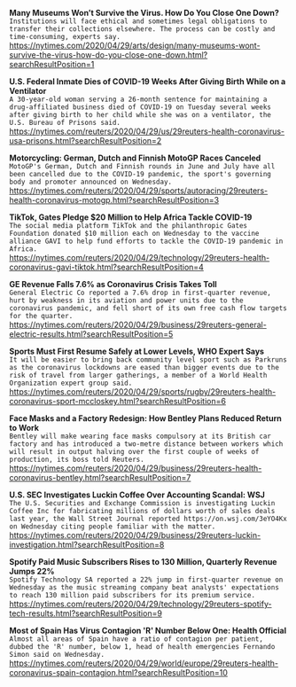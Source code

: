**Many Museums Won’t Survive the Virus. How Do You Close One Down?**\
`Institutions will face ethical and sometimes legal obligations to transfer their collections elsewhere. The process can be costly and time-consuming, experts say.`\
https://nytimes.com/2020/04/29/arts/design/many-museums-wont-survive-the-virus-how-do-you-close-one-down.html?searchResultPosition=1

**U.S. Federal Inmate Dies of COVID-19 Weeks After Giving Birth While on a Ventilator**\
`A 30-year-old woman serving a 26-month sentence for maintaining a drug-affiliated business died of COVID-19 on Tuesday several weeks after giving birth to her child while she was on a ventilator, the U.S. Bureau of Prisons said.`\
https://nytimes.com/reuters/2020/04/29/us/29reuters-health-coronavirus-usa-prisons.html?searchResultPosition=2

**Motorcycling: German, Dutch and Finnish MotoGP Races Canceled**\
`MotoGP's German, Dutch and Finnish rounds in June and July have all been cancelled due to the COVID-19 pandemic, the sport's governing body and promoter announced on Wednesday.`\
https://nytimes.com/reuters/2020/04/29/sports/autoracing/29reuters-health-coronavirus-motogp.html?searchResultPosition=3

**TikTok, Gates Pledge $20 Million to Help Africa Tackle COVID-19**\
`The social media platform TikTok and the philanthropic Gates Foundation donated $10 million each on Wednesday to the vaccine alliance GAVI to help fund efforts to tackle the COVID-19 pandemic in Africa.`\
https://nytimes.com/reuters/2020/04/29/technology/29reuters-health-coronavirus-gavi-tiktok.html?searchResultPosition=4

**GE Revenue Falls 7.6% as Coronavirus Crisis Takes Toll**\
`General Electric Co reported a 7.6% drop in first-quarter revenue, hurt by weakness in its aviation and power units due to the coronavirus pandemic, and fell short of its own free cash flow targets for the quarter.`\
https://nytimes.com/reuters/2020/04/29/business/29reuters-general-electric-results.html?searchResultPosition=5

**Sports Must First Resume Safely at Lower Levels, WHO Expert Says**\
`It will be easier to bring back community level sport such as Parkruns as the coronavirus lockdowns are eased than bigger events due to the risk of travel from larger gatherings, a member of a World Health Organization expert group said.`\
https://nytimes.com/reuters/2020/04/29/sports/rugby/29reuters-health-coronavirus-sport-mccloskey.html?searchResultPosition=6

**Face Masks and a Factory Redesign: How Bentley Plans Reduced Return to Work**\
`Bentley will make wearing face masks compulsory at its British car factory and has introduced a two-metre distance between workers which will result in output halving over the first couple of weeks of production, its boss told Reuters.`\
https://nytimes.com/reuters/2020/04/29/business/29reuters-health-coronavirus-bentley.html?searchResultPosition=7

**U.S. SEC Investigates Luckin Coffee Over Accounting Scandal: WSJ**\
`The U.S. Securities and Exchange Commission is investigating Luckin Coffee Inc for fabricating millions of dollars worth of sales deals last year, the Wall Street Journal reported https://on.wsj.com/3eYO4Kx on Wednesday citing people familiar with the matter. `\
https://nytimes.com/reuters/2020/04/29/business/29reuters-luckin-investigation.html?searchResultPosition=8

**Spotify Paid Music Subscribers Rises to 130 Million, Quarterly Revenue Jumps 22%**\
`Spotify Technology SA reported a 22% jump in first-quarter revenue on Wednesday as the music streaming company beat analysts' expectations to reach 130 million paid subscribers for its premium service.    `\
https://nytimes.com/reuters/2020/04/29/technology/29reuters-spotify-tech-results.html?searchResultPosition=9

**Most of Spain Has Virus Contagion 'R' Number Below One: Health Official**\
`Almost all areas of Spain have a ratio of contagion per patient, dubbed the 'R' number, below 1, head of health emergencies Fernando Simon said on Wednesday.`\
https://nytimes.com/reuters/2020/04/29/world/europe/29reuters-health-coronavirus-spain-contagion.html?searchResultPosition=10

